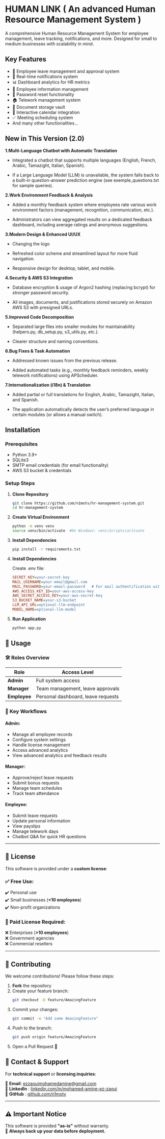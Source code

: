 # HUMAN LINK ( An advanced Human Resource Management System )

A comprehensive Human Resource Management System for employee management, leave tracking, notifications, and more. Designed for small to medium businesses with scalability in mind.

## Key Features

- 📅 Employee leave management and approval system
- 🔔 Real-time notifications system
- 📊 Dashboard analytics for HR metrics
- 📝 Employee information management
- 📧 Password reset functionality
- 🏠 Telework management system
- 📑 Document storage vault
- 📆 Interactive calendar integration
- ✅ Meeting scheduling system
- And many other functionalities...

## New in This Version (2.0)

**1.Multi-Language Chatbot with Automatic Translation**

- Integrated a chatbot that supports multiple languages (English, French, Arabic, Tamazight, Italian, Spanish).

- If a Large Language Model (LLM) is unavailable, the system falls back to a built-in question-answer prediction engine (see exemple_questions.txt for sample queries).

**2.Work Environment Feedback & Analysis**

- Added a monthly feedback system where employees rate various work environment factors (management, recognition, communication, etc.).

- Administrators can view aggregated results on a dedicated feedback dashboard, including average ratings and anonymous suggestions.

**3.Modern Design & Enhanced UI/UX**
- Changing the logo

- Refreshed color scheme and streamlined layout for more fluid navigation.

- Responsive design for desktop, tablet, and mobile.

**4.Security & AWS S3 Integration**

- Database encryption & usage of Argon2 hashing (replacing bcrypt) for stronger password security.

- All images, documents, and justifications stored securely on Amazon AWS S3 with presigned URLs.

**5.Improved Code Decomposition**

- Separated large files into smaller modules for maintainability (helpers.py, db_setup.py, s3_utils.py, etc.).

- Clearer structure and naming conventions.

**6.Bug Fixes & Task Automation**

- Addressed known issues from the previous release.

- Added automated tasks (e.g., monthly feedback reminders, weekly telework notifications) using APScheduler.

**7.Internationalization (i18n) & Translation**

- Added partial or full translations for English, Arabic, Tamazight, Italian, and Spanish.

- The application automatically detects the user’s preferred language in certain modules (or allows a manual switch).

## Installation

### Prerequisites
- Python 3.9+
- SQLite3
- SMTP email credentials (for email functionality)
- AWS S3 bucket & credentials

### Setup Steps

1. **Clone Repository**
   ```bash
   git clone https://github.com/n1motv/hr-management-system.git
   cd hr-management-system
   ```
2. **Create Virtual Environment**
   ```bash
   python -m venv venv
   source venv/bin/activate  #On Windows: venv\Scripts\activate
   ```
3. **Install Dependencies**
   ```bash
   pip install -r requirements.txt
   ```
4. **Install Dependencies**
   
   Create .env file:
   ```ini
   SECRET_KEY=your-secret-key
   MAIL_USERNAME=your-email@gmail.com
   MAIL_PASSWORD=your-email-password   # For mail authentification with the server
   AWS_ACCESS_KEY_ID=your-aws-access-key
   AWS_SECRET_ACCESS_KEY=your-aws-secret-key
   S3_BUCKET_NAME=your-s3-bucket
   LLM_API_URL=optional-llm-endpoint
   MODEL_NAME=optional-llm-model

   ```

5. **Run Application**

   ```bash
   python app.py
   ```

## 📖 Usage

### 🛠️ Roles Overview

| Role      | Access Level                                     |
|-----------|-------------------------------------------------|
| **Admin**  | Full system access                             |
| **Manager** | Team management, leave approvals             |
| **Employee** | Personal dashboard, leave requests         |

### 🔄 Key Workflows

#### **Admin**:
- Manage all employee records
- Configure system settings
- Handle license management
- Access advanced analytics
- View advanced analytics and feedback results

#### **Manager**:
- Approve/reject leave requests
- Submit bonus requests
- Manage team schedules
- Track team attendance

#### **Employee**:
- Submit leave requests
- Update personal information
- View payslips
- Manage telework days
- Chatbot Q&A for quick HR questions

---

## 📜 License

This software is provided under a **custom license**:

### ✅ **Free Use**:
✔️ Personal use  
✔️ Small businesses (**<10 employees**)  
✔️ Non-profit organizations  

### 🛑 **Paid License Required**:
❌ Enterprises (**>10 employees**)  
❌ Government agencies  
❌ Commercial resellers  

---

## 🤝 Contributing

We welcome contributions! Please follow these steps:

1. **Fork** the repository  
2. Create your feature branch:  
   ```bash
   git checkout -b feature/AmazingFeature
   ```
3. Commit your changes:  
   ```bash
   git commit -m "Add some AmazingFeature"
   ```
4. Push to the branch:  
   ```bash
   git push origin feature/AmazingFeature
   ```
5. Open a Pull Request 🚀

## 📢 Contact & Support

For **technical support** or **licensing inquiries**:

📧 **Email**: ezzaouimohamedamine@gmail.com  
🔗 **LinkedIn** : [linkedin.com/in/mohamed-amine-ez-zaoui](https://www.linkedin.com/in/mohamed-amine-ez-zaoui/)  
💼 **GitHub** : [github.com/n1motv](https://github.com/n1motv)

---

## ⚠️ Important Notice

This software is provided **"as-is"** without warranty.  
🚨 **Always back up your data before deployment.**

   
   
